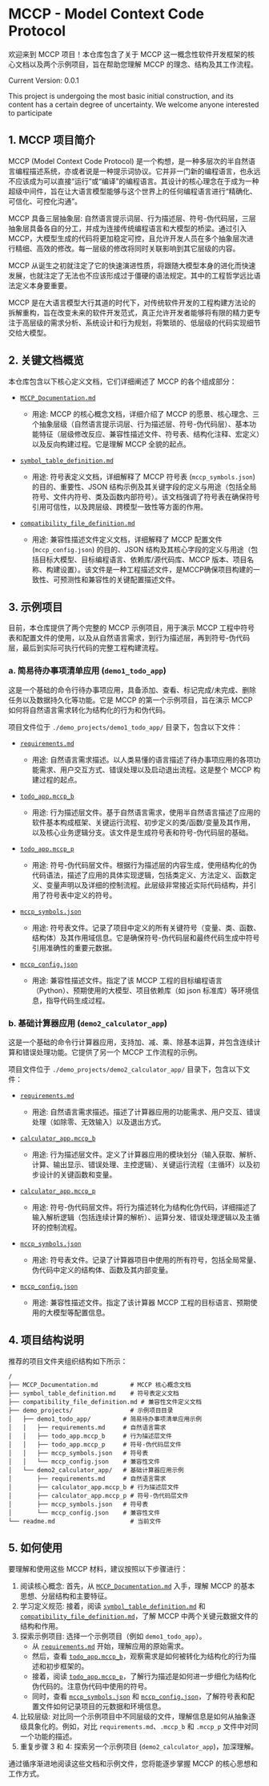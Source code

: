 # MCCP - Model Context Code Protocol

欢迎来到 MCCP 项目！本仓库包含了关于 MCCP 这一概念性软件开发框架的核心文档以及两个示例项目，旨在帮助您理解 MCCP 的理念、结构及其工作流程。

Current Version: 0.0.1 

This project is undergoing the most basic initial construction, and its content has a certain degree of uncertainty. We welcome anyone interested to participate

## 1. MCCP 项目简介

MCCP (Model Context Code Protocol) 是一个构想，是一种多层次的半自然语言编程描述系统，亦或者说是一种提示词协议。它并非一门新的编程语言，也永远不应该成为可以直接“运行”或“编译”的编程语言。其设计的核心理念在于成为一种超级中间件，旨在让大语言模型能够与这个世界上的任何编程语言进行“精确化、可信化、可控化沟通”。

MCCP 具备三层抽象层: 自然语言提示词层、行为描述层、符号-伪代码层，三层抽象层具备各自的分工，并成为连接传统编程语言和大模型的桥梁。通过引入 MCCP，大模型生成的代码将更加稳定可控，且允许开发人员在多个抽象层次进行精细、高效的修改。每一层级的修改将同时关联影响到其它层级的内容。

MCCP 从诞生之初就注定了它的快速演进性质，将跟随大模型本身的进化而快速发展，也就注定了无法也不应该形成过于僵硬的语法规定。其中的工程哲学远比语法定义本身要重要。

MCCP 是在大语言模型大行其道的时代下，对传统软件开发的工程构建方法论的拆解重构，旨在改变未来的软件开发范式，真正允许开发者能够将有限的精力更专注于高层级的需求分析、系统设计和行为规划，将繁琐的、低层级的代码实现细节交给大模型。

## 2. 关键文档概览

本仓库包含以下核心定义文档，它们详细阐述了 MCCP 的各个组成部分：

*   [`MCCP_Documentation.md`](./MCCP_Documentation.md)
    *   用途: MCCP 的核心概念文档，详细介绍了 MCCP 的愿景、核心理念、三个抽象层级（自然语言提示词层、行为描述层、符号-伪代码层）、基本功能特征（层级修改反应、兼容性描述文件、符号表、结构化注释、宏定义）以及反向构建过程。它是理解 MCCP 全貌的起点。

*   [`symbol_table_definition.md`](./symbol_table_definition.md)
    *   用途: 符号表定义文档，详细解释了 MCCP 符号表 (`mccp_symbols.json`) 的目的、重要性、JSON 结构示例及其关键字段的定义与用途（包括全局符号、文件内符号、类及函数内部符号）。该文档强调了符号表在确保符号引用可信性，以及跨层级、跨模型一致性等方面的作用。

*   [`compatibility_file_definition.md`](./compatibility_table_definition.md)
    *   用途: 兼容性描述文件定义文档，详细解释了 MCCP 配置文件 (`mccp_config.json`) 的目的、JSON 结构及其核心字段的定义与用途（包括目标大模型、目标编程语言、依赖库/源代码库、MCCP 版本、项目名称、构建设置）。该文件是一种工程描述文件，是MCCP确保项目构建的一致性、可预测性和兼容性的关键配置描述文件。

## 3. 示例项目

目前，本仓库提供了两个完整的 MCCP 示例项目，用于演示 MCCP 工程中符号表和配置文件的使用，以及从自然语言需求，到行为描述层，再到符号-伪代码层，最后到实际可执行代码的完整工程构建流程。

### a. 简易待办事项清单应用 (`demo1_todo_app`)

这是一个基础的命令行待办事项应用，具备添加、查看、标记完成/未完成、删除任务以及数据持久化等功能。它是 MCCP 的第一个示例项目，旨在演示 MCCP 如何将自然语言需求转化为结构化的行为和伪代码。

项目文件位于 `./demo_projects/demo1_todo_app/` 目录下，包含以下文件：

*   [`requirements.md`](./demo_projects/demo1_todo_app/requirements.md)
    *   用途: 自然语言需求描述。以人类易懂的语言描述了待办事项应用的各项功能需求、用户交互方式、错误处理以及启动退出流程。这是整个 MCCP 构建过程的起点。

*   [`todo_app.mccp_b`](./demo_projects/demo1_todo_app/todo_app.mccp_b)
    *   用途: 行为描述层文件。基于自然语言需求，使用半自然语言描述了应用的软件基本构成框架、关键运行流程、初步定义的类/函数/变量及其作用，以及核心业务逻辑分支。该文件是生成符号表和符号-伪代码层的基础。

*   [`todo_app.mccp_p`](./demo_projects/demo1_todo_app/todo_app.mccp_p)
    *   用途: 符号-伪代码层文件。根据行为描述层的内容生成，使用结构化的伪代码语法，描述了应用的具体实现逻辑，包括类定义、方法定义、函数定义、变量声明以及详细的控制流程。此层级非常接近实际代码结构，并引用了符号表中定义的符号。

*   [`mccp_symbols.json`](./demo_projects/demo1_todo_app/mccp_symbol.json)
    *   用途: 符号表文件。记录了项目中定义的所有关键符号（变量、类、函数、结构体）及其作用域信息。它是确保符号-伪代码层和最终代码生成中符号引用准确性的重要元数据。

*   [`mccp_config.json`](./demo_projects/demo1_todo_app/mccp_config.json)
    *   用途: 兼容性描述文件。指定了该 MCCP 工程的目标编程语言（Python）、预期使用的大模型、项目依赖库（如 json 标准库）等环境信息，指导代码生成过程。

### b. 基础计算器应用 (`demo2_calculator_app`)

这是一个基础的命令行计算器应用，支持加、减、乘、除基本运算，并包含连续计算和错误处理功能。它提供了另一个 MCCP 工作流程的示例。

项目文件位于 `./demo_projects/demo2_calculator_app/` 目录下，包含以下文件：

*   [`requirements.md`](./demo_projects/demo2_calculator_app/requirements.md)
    *   用途: 自然语言需求描述。描述了计算器应用的功能需求、用户交互、错误处理（如除零、无效输入）以及退出方式。

*   [`calculator_app.mccp_b`](./demo_projects/demo2_calculator_app/calculator_app.mccp_b)
    *   用途: 行为描述层文件。定义了计算器应用的模块划分（输入获取、解析、计算、输出显示、错误处理、主控逻辑）、关键运行流程（主循环）以及初步设计的关键函数和变量。

*   [`calculator_app.mccp_p`](./demo_projects/demo2_calculator_app/calculator_app.mccp_p)
    *   用途: 符号-伪代码层文件。将行为描述转化为结构化伪代码，详细描述了输入解析逻辑（包括连续计算的解析）、运算分发、错误处理逻辑以及主循环的控制流程。

*   [`mccp_symbols.json`](./demo_projects/demo2_calculator_app/mccp_symbols.json)
    *   用途: 符号表文件。记录了计算器项目中使用的所有符号，包括全局常量、伪代码中定义的结构体、函数及其内部变量。

*   [`mccp_config.json`](./demo_projects/demo2_calculator_app/mccp_config.json)
    *   用途: 兼容性描述文件。指定了该计算器 MCCP 工程的目标语言、预期使用的大模型等配置信息。

## 4. 项目结构说明

推荐的项目文件夹组织结构如下所示：

```
/
├── MCCP_Documentation.md         # MCCP 核心概念文档
├── symbol_table_definition.md    # 符号表定义文档
├── compatibility_file_definition.md # 兼容性文件定义文档
├── demo_projects/                # 示例项目目录
│   ├── demo1_todo_app/         # 简易待办事项清单应用示例
│   │   ├── requirements.md     # 自然语言需求
│   │   ├── todo_app.mccp_b     # 行为描述层文件
│   │   ├── todo_app.mccp_p     # 符号-伪代码层文件
│   │   ├── mccp_symbols.json   # 符号表
│   │   └── mccp_config.json    # 兼容性文件
│   └── demo2_calculator_app/   # 基础计算器应用示例
│       ├── requirements.md     # 自然语言需求
│       ├── calculator_app.mccp_b # 行为描述层文件
│       ├── calculator_app.mccp_p # 符号-伪代码层文件
│       ├── mccp_symbols.json   # 符号表
│       └── mccp_config.json    # 兼容性文件
└── readme.md                     # 当前文件
```

## 5. 如何使用

要理解和使用这些 MCCP 材料，建议按照以下步骤进行：

1.  阅读核心概念: 首先，从 [`MCCP_Documentation.md`](./MCCP_Documentation.md) 入手，理解 MCCP 的基本思想、分层结构和主要特征。
2.  学习定义规范: 接着，阅读 [`symbol_table_definition.md`](./symbol_table_definition.md) 和 [`compatibility_file_definition.md`](./compatibility_table_definition.md)，了解 MCCP 中两个关键元数据文件的结构和作用。
3.  探索示例项目: 选择一个示例项目（例如 `demo1_todo_app`）。
    *   从 [`requirements.md`](./demo_projects/demo1_todo_app/requirements.md) 开始，理解应用的原始需求。
    *   然后，查看 [`todo_app.mccp_b`](./demo_projects/demo1_todo_app/todo_app.mccp_b)，观察需求是如何被转化为结构化的行为描述和初步框架的。
    *   接着，阅读 [`todo_app.mccp_p`](./demo_projects/demo1_todo_app/todo_app.mccp_p)，了解行为描述是如何进一步细化为结构化伪代码的。注意伪代码中使用的符号。
    *   同时，查看 [`mccp_symbols.json`](./demo_projects/demo1_todo_app/mccp_symbols.json) 和 [`mccp_config.json`](./demo_projects/demo1_todo_app/mccp_config.json)，了解符号表和配置文件如何记录项目的元数据和环境信息。
4.  比较层级: 对比同一个示例项目中不同层级的文件，理解信息是如何从抽象逐级具象化的。例如，对比 `requirements.md`、`.mccp_b` 和 `.mccp_p` 文件中对同一个功能的描述。
5.  重复步骤 3 和 4: 探索另一个示例项目 (`demo2_calculator_app`)，加深理解。

通过循序渐进地阅读这些文档和示例文件，您将能逐步掌握 MCCP 的核心思想和工作方式。
